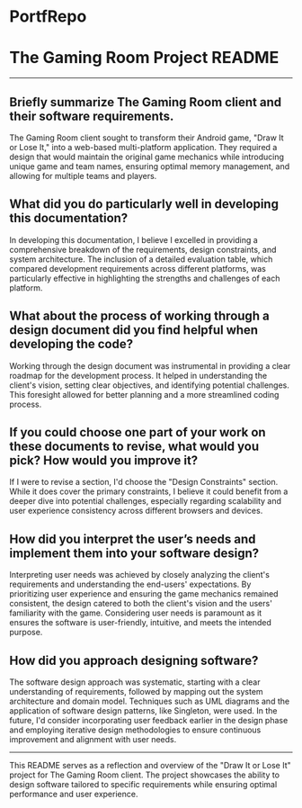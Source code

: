 # PortfRepo
# The Gaming Room Project README

---

## Briefly summarize The Gaming Room client and their software requirements.

The Gaming Room client sought to transform their Android game, "Draw It or Lose It," into a web-based multi-platform application. They required a design that would maintain the original game mechanics while introducing unique game and team names, ensuring optimal memory management, and allowing for multiple teams and players.

## What did you do particularly well in developing this documentation?

In developing this documentation, I believe I excelled in providing a comprehensive breakdown of the requirements, design constraints, and system architecture. The inclusion of a detailed evaluation table, which compared development requirements across different platforms, was particularly effective in highlighting the strengths and challenges of each platform.

## What about the process of working through a design document did you find helpful when developing the code?

Working through the design document was instrumental in providing a clear roadmap for the development process. It helped in understanding the client's vision, setting clear objectives, and identifying potential challenges. This foresight allowed for better planning and a more streamlined coding process.

## If you could choose one part of your work on these documents to revise, what would you pick? How would you improve it?

If I were to revise a section, I'd choose the "Design Constraints" section. While it does cover the primary constraints, I believe it could benefit from a deeper dive into potential challenges, especially regarding scalability and user experience consistency across different browsers and devices.

## How did you interpret the user’s needs and implement them into your software design?

Interpreting user needs was achieved by closely analyzing the client's requirements and understanding the end-users' expectations. By prioritizing user experience and ensuring the game mechanics remained consistent, the design catered to both the client's vision and the users' familiarity with the game. Considering user needs is paramount as it ensures the software is user-friendly, intuitive, and meets the intended purpose.

## How did you approach designing software?

The software design approach was systematic, starting with a clear understanding of requirements, followed by mapping out the system architecture and domain model. Techniques such as UML diagrams and the application of software design patterns, like Singleton, were used. In the future, I'd consider incorporating user feedback earlier in the design phase and employing iterative design methodologies to ensure continuous improvement and alignment with user needs.

---

This README serves as a reflection and overview of the "Draw It or Lose It" project for The Gaming Room client. The project showcases the ability to design software tailored to specific requirements while ensuring optimal performance and user experience.
